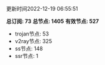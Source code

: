 更新时间2022-12-19 06:55:51

**总订阅: 73**
**总节点: 1405**
**有效节点: 527**
- trojan节点: 53
- v2ray节点: 325
- ss节点: 148
- ssr节点: 1
